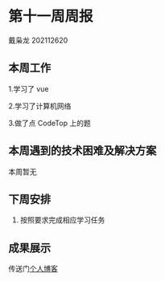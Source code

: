 # 第十一周周报

戴枭龙     202112620

## 本周工作

1.学习了 vue

2.学习了计算机网络

3.做了点 CodeTop 上的题

## 本周遇到的技术困难及解决方案

本周暂无

## 下周安排

1. 按照要求完成相应学习任务

## 成果展示

传送门[个人博客](https://aiiaoong.github.io/)

